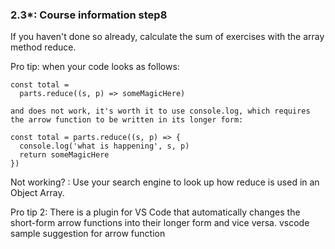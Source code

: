 ### 2.3*: Course information step8

If you haven't done so already, calculate the sum of exercises with the array method reduce.

Pro tip: when your code looks as follows:
```
const total = 
  parts.reduce((s, p) => someMagicHere)

and does not work, it's worth it to use console.log, which requires the arrow function to be written in its longer form:

const total = parts.reduce((s, p) => {
  console.log('what is happening', s, p)
  return someMagicHere 
})

```
Not working? : Use your search engine to look up how reduce is used in an Object Array.

Pro tip 2: There is a plugin for VS Code that automatically changes the short-form arrow functions into their longer form and vice versa.
vscode sample suggestion for arrow function